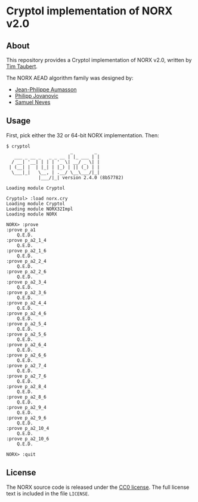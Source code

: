 # Cryptol implementation of NORX v2.0

## About

This repository provides a Cryptol implementation of NORX v2.0,
written by [Tim Taubert](https://timtaubert.de/).

The NORX AEAD algorithm family was designed by:

  * [Jean-Philippe Aumasson](https://aumasson.jp)
  * [Philipp Jovanovic](https://zerobyte.io)
  * [Samuel Neves](http://eden.dei.uc.pt/~sneves/)

## Usage

First, pick either the 32 or 64-bit NORX implementation. Then:

```
$ cryptol
                        _        _
   ___ _ __ _   _ _ __ | |_ ___ | |
  / __| '__| | | | '_ \| __/ _ \| |
 | (__| |  | |_| | |_) | || (_) | |
  \___|_|   \__, | .__/ \__\___/|_|
            |___/|_| version 2.4.0 (8b57782)

Loading module Cryptol

Cryptol> :load norx.cry
Loading module Cryptol
Loading module NORX32Impl
Loading module NORX

NORX> :prove
:prove p_a1
	Q.E.D.
:prove p_a2_1_4
	Q.E.D.
:prove p_a2_1_6
	Q.E.D.
:prove p_a2_2_4
	Q.E.D.
:prove p_a2_2_6
	Q.E.D.
:prove p_a2_3_4
	Q.E.D.
:prove p_a2_3_6
	Q.E.D.
:prove p_a2_4_4
	Q.E.D.
:prove p_a2_4_6
	Q.E.D.
:prove p_a2_5_4
	Q.E.D.
:prove p_a2_5_6
	Q.E.D.
:prove p_a2_6_4
	Q.E.D.
:prove p_a2_6_6
	Q.E.D.
:prove p_a2_7_4
	Q.E.D.
:prove p_a2_7_6
	Q.E.D.
:prove p_a2_8_4
	Q.E.D.
:prove p_a2_8_6
	Q.E.D.
:prove p_a2_9_4
	Q.E.D.
:prove p_a2_9_6
	Q.E.D.
:prove p_a2_10_4
	Q.E.D.
:prove p_a2_10_6
	Q.E.D.

NORX> :quit
```

## License

The NORX source code is released under the [CC0 license](https://creativecommons.org/publicdomain/zero/1.0/). The full license text is included in the file `LICENSE`.
